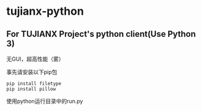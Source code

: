 # tujianx-python

## For TUJIANX Project's python client(Use Python 3)

无GUI，超高性能（雾）

事先请安装以下pip包

```
pip install filetype
pip install pillow
```

使用python运行目录中的run.py
